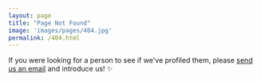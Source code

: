 ```yaml
---
layout: page
title: "Page Not Found"
image: 'images/pages/404.jpg'
permalink: /404.html
---
```


If you were looking for a person to see if we've profiled them, please <a href="mailto:hello@bethcrane.com">send us an email</a> and introduce us! ✨